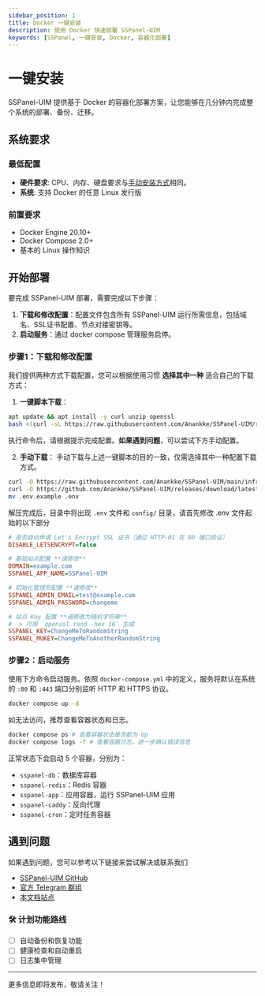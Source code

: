 ```yaml
---
sidebar_position: 1
title: Docker 一键安装
description: 使用 Docker 快速部署 SSPanel-UIM
keywords: [SSPanel, 一键安装, Docker, 容器化部署]
---
```


# 一键安装

SSPanel-UIM 提供基于 Docker 的容器化部署方案，让您能够在几分钟内完成整个系统的部署、备份、迁移。

## 系统要求

### 最低配置
- **硬件要求**: CPU、内存、硬盘要求与[手动安装方式](./manual-install)相同。
- **系统**: 支持 Docker 的任意 Linux 发行版

### 前置要求
- Docker Engine 20.10+
- Docker Compose 2.0+
- 基本的 Linux 操作知识

## 开始部署

要完成 SSPanel-UIM 部署，需要完成以下步骤：

1. **下载和修改配置**：配置文件包含所有 SSPanel-UIM 运行所需信息，包括域名、SSL证书配置、节点对接密钥等。
2. **启动服务**：通过 docker compose 管理服务启停。

### 步骤1：下载和修改配置

我们提供两种方式下载配置，您可以根据使用习惯 **选择其中一种** 适合自己的下载方式：

1. **一键脚本下载**：
```bash
apt update && apt install -y curl unzip openssl 
bash <(curl -sL https://raw.githubusercontent.com/Anankke/SSPanel-UIM/refs/heads/master/infra/quick-install.sh)
```

执行命令后，请根据提示完成配置。**如果遇到问题**，可以尝试下方手动配置。


2. **手动下载**：
手动下载与上述一键脚本的目的一致，仅需选择其中一种配置下载方式。
```bash
curl -O https://raw.githubusercontent.com/Anankke/SSPanel-UIM/main/infra/docker-compose.yml # 下载 docker-compose
curl -O https://github.com/Anankke/SSPanel-UIM/releases/download/latest/docker-configs.zip && unzip docker-configs.zip # 下载 Docker 配置文件
mv .env.example .env
```

解压完成后，目录中将出现 `.env` 文件和 `config/` 目录，请首先修改 .env 文件起始的以下部分

```ini
# 是否自动申请 Let's Encrypt SSL 证书（通过 HTTP-01 在 80 端口验证）
DISABLE_LETSENCRYPT=false

# 基础站点配置 **请修改**
DOMAIN=example.com
SSPANEL_APP_NAME=SSPanel-UIM

# 初始化管理员配置 **请修改**
SSPANEL_ADMIN_EMAIL=test@example.com
SSPANEL_ADMIN_PASSWORD=changeme

# 站点 Key 配置 **请修改为随机字符串**
#  > 可用 `openssl rand -hex 16` 生成
SSPANEL_KEY=ChangeMeToRandomString
SSPANEL_MUKEY=ChangeMeToAnotherRandomString
```


### 步骤2：启动服务

使用下方命令启动服务。依照 `docker-compose.yml` 中的定义，服务将默认在系统的 `:80` 和 `:443` 端口分别监听 HTTP 和 HTTPS 协议。
```bash
docker compose up -d
```

如无法访问，推荐查看容器状态和日志。

```bash
docker compose ps # 查看容器状态是否都为 Up
docker compose logs -f # 查看容器日志，进一步确认错误信息
```

正常状态下会启动 5 个容器，分别为：
- `sspanel-db`：数据库容器
- `sspanel-redis`：Redis 容器
- `sspanel-app`：应用容器，运行 SSPanel-UIM 应用
- `sspanel-caddy`：反向代理
- `sspanel-cron`：定时任务容器


## 遇到问题

如果遇到问题，您可以参考以下链接来尝试解决或联系我们

- [SSPanel-UIM GitHub](https://github.com/Anankke/SSPanel-UIM)
- [官方 Telegram 群组](https://t.me/sspanel)
- [本文档站点](https://docs.sspanel.io)

### 🛠️ 计划功能路线

- [ ] 自动备份和恢复功能
- [ ] 健康检查和自动重启
- [ ] 日志集中管理

---

更多信息即将发布，敬请关注！